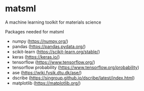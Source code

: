# matsml
A machine learning toolkit for materials science

Packages needed for matsml
 - numpy (https://numpy.org/)
 - pandas (https://pandas.pydata.org/)
 - scikit-learn (https://scikit-learn.org/stable/)
 - keras (https://keras.io/)
 - tensorflow (https://www.tensorflow.org/)
 - tensorflow probability (https://www.tensorflow.org/probability)
 - ase (https://wiki.fysik.dtu.dk/ase/)
 - dscribe (https://singroup.github.io/dscribe/latest/index.html)
 - matplotlib (https://matplotlib.org/)
